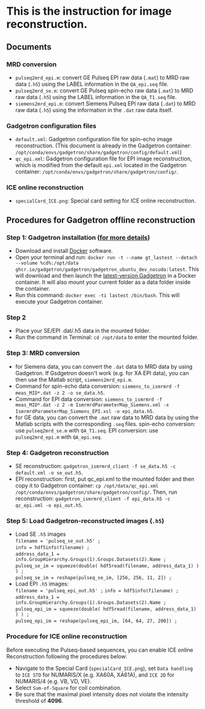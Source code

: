 # This is the instruction for image reconstruction.

## Documents
### MRD conversion
* `pulseq2mrd_epi.m`: convert GE Pulseq EPI raw data (`.mat`) to MRD raw data (`.h5`) using the LABEL information in the `QA_epi.seq` file.
* `pulseq2mrd_se.m`: convert GE Pulseq spin-echo raw data (`.mat`) to MRD raw data (`.h5`) using the LABEL information in the `QA_T1.seq` file.
* `siemens2mrd_epi.m`: convert Siemens Pulseq EPI raw data (`.dat`) to MRD raw data (`.h5`) using the information in the `.dat` raw data itself.

### Gadgetron configuration files
* `default.xml`: Gadgetron configuration file for spin-echo image reconstruction. (This document is already in the Gadgetron container: `/opt/conda/envs/gadgetron/share/gadgetron/config/default.xml`)
* `qc_epi.xml`: Gadgetron configuration file for EPI image reconstruction, which is modified from the default `epi.xml` located in the Gadgetron container: `/opt/conda/envs/gadgetron/share/gadgetron/config/`.

### ICE online reconstruction
* `specialCard_ICE.png`: Special card setting for ICE online reconstruction.

## Procedures for Gadgetron offline reconstruction
### Step 1: Gadgetron installation ([for more details](https://gadgetron.github.io/tutorial/))
* Download and install [Docker](https://www.docker.com/) software.
* Open your terminal and run: `docker run -t --name gt_lastest --detach --volume %cd%:/opt/data ghcr.io/gadgetron/gadgetron/gadgetron_ubuntu_dev_nocuda:latest`. This will download and then launch the [latest-version Gadgetron](https://gadgetron.readthedocs.io/en/latest/building.html) in a Docker container. It will also mount your current folder as a data folder inside the container.
* Run this command: `docker exec -ti lastest /bin/bash`. This will execute your Gadgetron container.
### Step 2
* Place your SE/EPI .dat/.h5 data in the mounted folder.
* Run the command in Terminal: `cd /opt/data` to enter the mounted folder.
### Step 3: MRD conversion
* for Siemens data, you can convert the `.dat` data to MRD data by using Gadgetron. If Gsdgetron doesn't work (e.g. for XA EPI data), you can then use the Matlab script, `siemens2mrd_epi.m`.
* Command for spin-echo data conversion: `siemens_to_ismrmrd -f meas_MID*.dat -z 2 -o se_data.h5`.
* Command for EPI data conversion: `siemens_to_ismrmrd -f meas_MID*.dat -z 2 -m IsmrmrdParameterMap_Siemens.xml -x IsmrmrdParameterMap_Siemens_EPI.xsl -o epi_data.h5`.
* for GE data, you can convert the `.mat` raw data to MRD data by using the Matlab scripts with the corresponding `.seq` files. spin-echo conversion: use `pulseq2mrd_se.m` with `QA_T1.seq`. EPI conversion: use `pulseq2mrd_epi.m` with `QA_epi.seq`.
### Step 4: Gadgetron reconstruction
* SE reconstruction: `gadgetron_ismrmrd_client -f se_data.h5 -c default.xml -o se_out.h5`.
* EPI reconstruction: first, put qc_epi.xml to the mounted folder and then copy it to Gadgetron container: `cp /opt/data/qc_epi.xml /opt/conda/envs/gadgetron/share/gadgetron/config/`. Then, run reconstruction: `gadgetron_ismrmrd_client -f epi_data.h5 -c qc_epi.xml -o epi_out.h5`.
### Step 5: Load Gadgetron-reconstructed images (`.h5`)
* Load SE `.h5` images             
`filename = 'pulseq_se_out.h5' ;`        
`info = hdf5info(filename) ;`        
`address_data_1 = info.GroupHierarchy.Groups(1).Groups.Datasets(2).Name ;`     
`pulseq_se_im = squeeze(double( hdf5read(filename, address_data_1) ) ) ;`      
`pulseq_se_im = reshape(pulseq_se_im, [256, 256, 11, 2]) ;`
* Load EPI `.h5` images:             
`filename = 'pulseq_epi_out.h5' ;`
`info = hdf5info(filename) ;`         
`address_data_1 = info.GroupHierarchy.Groups(1).Groups.Datasets(2).Name ;`         
`pulseq_epi_im = squeeze(double( hdf5read(filename, address_data_1) ) ) ;`            
`pulseq_epi_im = reshape(pulseq_epi_im, [64, 64, 27, 200]) ;`         
### Procedure for ICE online reconstruction
Before executing the Pulseq-based sequences, you can enable ICE online Reconstruction following the procedures below:
* Navigate to the Special Card (`specialCard_ICE.png`), set `Data handling` to `ICE STD` for NUMARIS/X (e.g. XA60A, XA61A), and `ICE 2D` for NUMARIS/4 (e.g. VB, VD, VE).
* Select `Sum-of-Square` for coil combination.
* Be sure that the maximal pixel intensity does not violate the intensity threshold of **4096**.
